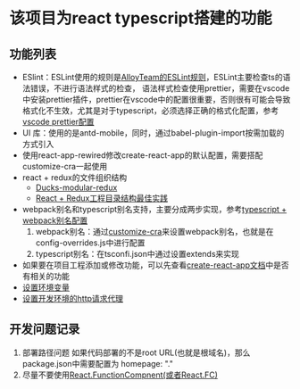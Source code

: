# 该项目为react typescript搭建的功能


## 功能列表
- ESlint：ESLint使用的规则是[AlloyTeam的ESLint规则](https://github.com/AlloyTeam/eslint-config-alloy#typescript-react)，ESLint主要检查ts的语法错误，不进行语法样式的检查， 语法样式检查使用prettier，需要在vscode中安装prettier插件，prettier在vscode中的配置很重要，否则很有可能会导致格式化不生效，尤其是对于typescript，必须选择正确的格式化配置，参考[vscode prettier配置](https://prettier.io/docs/en/editors.html#visual-studio-code)
- UI 库：使用的是antd-mobile，同时，通过babel-plugin-import按需加载的方式引入
- 使用react-app-rewired修改create-react-app的默认配置，需要搭配customize-cra一起使用
- react + redux的文件组织结构
  - [Ducks-modular-redux](https://www.lovesofttech.com/react/reactReduxDirectoryStructure/)
  - [React + Redux工程目录结构最佳实践](https://github.com/erikras/ducks-modular-redux)
- webpack别名和typescript别名支持，主要分成两步实现，参考[typescript + webpack别名配置](https://www.jianshu.com/p/6f8a98a9f2e2)
  1. webpack别名：通过[customize-cra](https://github.com/arackaf/customize-cra)来设置webpack别名，也就是在config-overrides.js中进行配置
  2. typescript别名：在tsconfi.json中通过设置extends来实现
- 如果要在项目工程添加或修改功能，可以先查看[create-react-app文档](https://create-react-app.dev/docs/documentation-intro)中是否有相关的功能
- [设置环境变量](https://create-react-app.dev/docs/adding-custom-environment-variables/)
- [设置开发环境的http请求代理](https://create-react-app.dev/docs/proxying-api-requests-in-development/)


## 开发问题记录
1. 部署路径问题
如果代码部署的不是root URL(也就是根域名)，那么package.json中需要配置为 homepage: "."
2. 尽量不要使用[React.FunctionCompnent(或者React.FC)](https://github.com/typescript-cheatsheets/react-typescript-cheatsheet)
